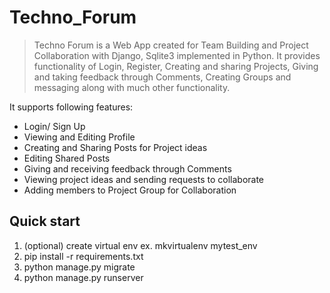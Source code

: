 
# Techno_Forum
>Techno Forum is a Web App created for Team Building and Project Collaboration with Django, Sqlite3 implemented in Python. It provides functionality of Login, Register, Creating and sharing Projects, Giving and taking feedback through Comments, Creating Groups and messaging along with much other functionality.

It supports following features:

*	Login/ Sign Up 
*	Viewing and Editing Profile 
*	Creating and Sharing Posts for Project ideas 
*	Editing Shared Posts 
*	Giving and receiving feedback through Comments
*	Viewing project ideas and sending requests to collaborate
*	Adding members to Project Group for Collaboration

Quick start
-----------
1. (optional) create virtual env ex. mkvirtualenv mytest_env
2. pip install -r requirements.txt
3. python manage.py migrate
4. python manage.py runserver
